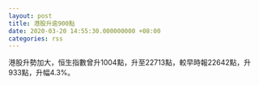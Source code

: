 ```yaml
---
layout: post
title: 港股升逾900點
date: 2020-03-20 14:55:30.000000000 +08:00
categories: rss
---
```


港股升勢加大，恒生指數曾升1004點，升至22713點，較早時報22642點，升933點，升幅4.3%。
